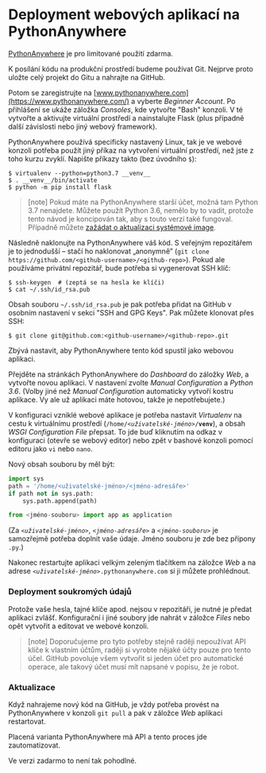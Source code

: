 Deployment webových aplikací na PythonAnywhere
==============================================

[PythonAnywhere] je pro limitované použití zdarma.

K posílání kódu na produkční prostředí budeme používat Git.
Nejprve proto uložte celý projekt do Gitu a nahrajte na GitHub.

Potom se zaregistrujte na
[www.pythonanywhere.com](https://www.pythonanywhere.com/) a vyberte
*Beginner Account*.
Po přihlášení se ukáže záložka *Consoles*, kde vytvořte "Bash" konzoli.
V té vytvořte a aktivujte virtuální prostředí a nainstalujte Flask (plus
případně další závislosti nebo jiný webový framework).

PythonAnywhere používá specificky nastavený Linux,
tak je ve webové konzoli potřeba použít jiný příkaz
na vytvoření virtuální prostředí, než jste z toho kurzu zvyklí.
Napište příkazy takto (bez úvodního `$`):

```console
$ virtualenv --python=python3.7 __venv__
$ . __venv__/bin/activate
$ python -m pip install flask
```

> [note]
> Pokud máte na PythonAnywhere starší účet, možná tam Python 3.7 nenajdete.
> Můžete použít Python 3.6, nemělo by to vadit, protože tento návod je
> koncipován tak, aby s touto verzí také fungoval.
> Případně můžete [zažádat o aktualizaci systémové
> image](https://www.pythonanywhere.com/forums/topic/12878/#id_post_52160).


Následně naklonujte na PythonAnywhere váš kód.
S veřejným repozitářem je to jednodušší – stačí ho naklonovat „anonymně”
(`git clone https://github.com/<github-username>/<github-repo>`).
Pokud ale používáme privátní repozitář, bude potřeba si vygenerovat SSH klíč:

```console
$ ssh-keygen  # (zeptá se na hesla ke klíči)
$ cat ~/.ssh/id_rsa.pub
```

Obsah souboru `~/.ssh/id_rsa.pub` je pak potřeba přidat na GitHub v osobním
nastavení v sekci "SSH and GPG Keys".
Pak můžete klonovat přes SSH:

```console
$ git clone git@github.com:<github-username>/<github-repo>.git
```

Zbývá nastavit, aby PythonAnywhere tento kód spustil jako webovou aplikaci.

Přejděte na stránkách PythonAnywhere do *Dashboard* do záložky *Web*,
a vytvořte novou aplikaci.
V nastavení zvolte *Manual Configuration* a *Python 3.6*.
(Volby jiné než *Manual Configuration* automaticky vytvoří kostru aplikace.
Vy ale už aplikaci máte hotovou, takže je nepotřebujete.)

V konfiguraci vzniklé webové aplikace je potřeba nastavit *Virtualenv*
na cestu k virtuálnímu prostředí (<code>/home/<var>&lt;uživatelské-jméno&gt;</var>/__venv__</code>),
a obsah *WSGI Configuration File* přepsat.
To jde buď kliknutím na odkaz v konfiguraci (otevře se webový editor)
nebo zpět v bashové konzoli pomocí editoru jako `vi` nebo `nano`.

Nový obsah souboru by měl být:

```python
import sys
path = '/home/<uživatelské-jméno>/<jméno-adresáře>'
if path not in sys.path:
    sys.path.append(path)

from <jméno-souboru> import app as application
```

(Za <code><var>&lt;uživatelské-jméno&gt;</var></code>,
<code><var>&lt;jméno-adresáře&gt;</var></code> a
<code><var>&lt;jméno-souboru&gt;</var></code>
je samozřejmě potřeba doplnit
vaše údaje. Jméno souboru je zde bez přípony `.py`.)

Nakonec restartujte aplikaci velkým zeleným tlačítkem na záložce *Web*
a na adrese <code><var>&lt;uživatelské-jméno&gt;</var>.pythonanywhere.com</code>
si ji můžete prohlédnout.

[PythonAnywhere]: https://www.pythonanywhere.com/

### Deployment soukromých údajů

Protože vaše hesla, tajné klíče apod. nejsou v repozitáři, je nutné je předat
aplikaci zvlášť.
Konfigurační i jiné soubory jde nahrát v záložce *Files* nebo opět vytvořit
a editovat ve webové konzoli.

> [note]
> Doporučujeme pro tyto potřeby stejně raději nepoužívat API klíče
> k vlastním účtům, raději si vyrobte nějaké účty pouze pro tento účel.
> GitHub povoluje všem vytvořit si jeden účet pro automatické operace, ale
> takový účet musí mít napsané v popisu, že je robot.


### Aktualizace

Když nahrajeme nový kód na GitHub, je vždy potřeba provést na PythonAnywhere
v konzoli `git pull` a pak v záložce *Web* aplikaci restartovat.

Placená varianta PythonAnywhere má API a tento proces jde zautomatizovat.

Ve verzi zadarmo to není tak pohodlné.
